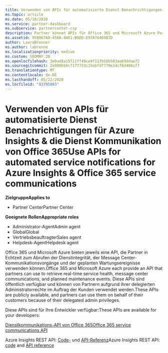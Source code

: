 ```yaml
---
title: Verwenden von APIs für automatisierte Dienst Benachrichtigungen
ms.topic: article
ms.date: 05/18/2020
ms.service: partner-dashboard
ms.subservice: partnercenter-csp
description: Partner können APIs für Office 365 und Microsoft Azure Partner für Echtzeitdienst Integrität, Nachrichten Center Kommunikation und geplante Wartungs Ereignisse verwenden.
ms.assetid: 950867A9-458A-4461-B9DD-E97A76404B7D
author: LauraBrenner
ms.author: labrenne
ms.localizationpriority: medium
ms.custom: SEOMAY.20
ms.openlocfilehash: 3e0ad8a15711ff49ce9f11fb16b583aa69ddae72
ms.sourcegitcommit: 2a980b50cf177753c15ebfd7770e14cf6d486cf7
ms.translationtype: MT
ms.contentlocale: de-DE
ms.lasthandoff: 05/22/2020
ms.locfileid: "83795083"
---
```

# <a name="use-apis-for-automated-service-notifications-for-azure-insights--office-365-service-communications"></a><span data-ttu-id="558ae-103">Verwenden von APIs für automatisierte Dienst Benachrichtigungen für Azure Insights & die Dienst Kommunikation von Office 365</span><span class="sxs-lookup"><span data-stu-id="558ae-103">Use APIs for automated service notifications for Azure Insights & Office 365 service communications</span></span>

<span data-ttu-id="558ae-104">**Zielgruppe**</span><span class="sxs-lookup"><span data-stu-id="558ae-104">**Applies to**</span></span>

-  <span data-ttu-id="558ae-105">Partner Center</span><span class="sxs-lookup"><span data-stu-id="558ae-105">Partner Center</span></span>

<span data-ttu-id="558ae-106">**Geeignete Rollen**</span><span class="sxs-lookup"><span data-stu-id="558ae-106">**Appropriate roles**</span></span>

- <span data-ttu-id="558ae-107">Administrator-Agent</span><span class="sxs-lookup"><span data-stu-id="558ae-107">Admin agent</span></span>
- <span data-ttu-id="558ae-108">Global</span><span class="sxs-lookup"><span data-stu-id="558ae-108">Global</span></span> 
- <span data-ttu-id="558ae-109">Vertriebsbeauftragter</span><span class="sxs-lookup"><span data-stu-id="558ae-109">Sales agent</span></span>
- <span data-ttu-id="558ae-110">Helpdesk-Agent</span><span class="sxs-lookup"><span data-stu-id="558ae-110">Helpdesk agent</span></span>

<span data-ttu-id="558ae-111">Office 365 und Microsoft Azure bieten jeweils eine API, die Partner in Echtzeit zum Abrufen der Dienstintegrität, der Message Center-Kommunikationsvorgänge und der geplanten Wartungsereignisse verwenden können.</span><span class="sxs-lookup"><span data-stu-id="558ae-111">Office 365 and Microsoft Azure each provide an API that partners can use to retrieve real-time service health, message center communications, and planned maintenance events.</span></span> <span data-ttu-id="558ae-112">Diese APIs sind öffentlich verfügbar und können von Partnern aufgrund ihrer delegierten Administratorrechte im Auftrag der Kunden verwendet werden.</span><span class="sxs-lookup"><span data-stu-id="558ae-112">These APIs are publicly available, and partners can use them on behalf of their customers because of their delegated admin privileges.</span></span>

<span data-ttu-id="558ae-113">Diese APIs sind für Ihre Entwickler verfügbar:</span><span class="sxs-lookup"><span data-stu-id="558ae-113">These APIs are available for your developers:</span></span>

[<span data-ttu-id="558ae-114">Dienstkommunikations-API von Office 365</span><span class="sxs-lookup"><span data-stu-id="558ae-114">Office 365 service communications API</span></span>](https://go.microsoft.com/fwlink/p/?LinkId=616899)

<span data-ttu-id="558ae-115">Azure Insights REST API: [Code-](https://go.microsoft.com/fwlink/p/?LinkId=617299) und [API-Referenz](https://go.microsoft.com/fwlink/p/?LinkId=617300)</span><span class="sxs-lookup"><span data-stu-id="558ae-115">Azure Insights REST API: [code](https://go.microsoft.com/fwlink/p/?LinkId=617299) and [API reference](https://go.microsoft.com/fwlink/p/?LinkId=617300)</span></span>

 

 




